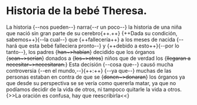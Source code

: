 # Historia de la bebé Theresa.

La historia {--nos pueden--} narra{--r un poco--} la historia de una niña que nació sin gran parte de su cerebro{++.++}
{++Dada su condición, sabemos++}{--la cual--} que {++fallecería++} a los meses de nacida {--hará que esta bebé falleciera pronto--} y {++debido a esto++}{--por lo tanto--}, los padres {~~han~>habían~~} decidido que los órganos {~~sean~>serían~~} donados a {~~los~>otros~~} niños que de verdad los {~~llegaran a necesitar~>necesitaran.~~}
Esta decisión {--cosa que--} causó mucha controversia {--en el mundo,--}{++:++} {--ya que--} muchas de las personas estaban en contra de que se {~~donen~>donaran~~} los órganos ya que desde su perspectiva se se vería como quererla matar, ya que no podíamos decidir de la vida de otros, ni tampoco quitarle la vida a otros.{>>La oración es confusa, hay que reescribirla<<}

